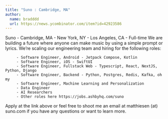 ```yaml
---
title: "Suno : Cambridge, MA"
author:
  name: bradddd
  url: https://news.ycombinator.com/item?id=42923586
---
```

Suno - Cambridge, MA - New York, NY - Los Angeles, CA - Full-time
We are building a future where anyone can make music by using a simple prompt or lyrics. We’re scaling our engineering team and hiring for the following roles:

<pre><code>     - Software Engineer, Android - Jetpack Compose, Kotlin
     - Software Engineer, iOS - SwiftUI
     - Software Engineer, Fullstack Web - Typescript, React, NextJS, Python, Django
     - Software Engineer, Backend - Python, Postgres, Redis, Kafka, oh my
     - Software Engineer, Machine Learning and Personalization
     - Data Engineer
     - AI Researchers
     - Other roles here https:&#x2F;&#x2F;jobs.ashbyhq.com&#x2F;suno 
</code></pre>
Apply at the link above or feel free to shoot me an email at matthiesen (at) suno.com if you have any questions or want to learn more.
<JobApplication />
